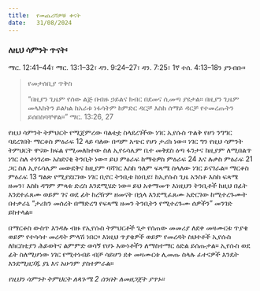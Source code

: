 ```yaml
---
title:  የመጨረሻዎቹ ቀናት
date:   31/08/2024
---
```


### ለዚህ ሳምንት ጥናት፡
ማር. 12:41–44፣ ማር. 13:1–32፣ ዳን. 9:24–27፣ ዳን. 7:25፣ 1ኛ ተሰ. 4:13–18ን ያንብቡ።

> <p>የመታሰቢያ ጥቅስ</p>
> “በዚያን ጊዜም የሰው ልጅ በብዙ ኃይልና ክብር በደመና ሲመጣ ያዩታል። በዚያን ጊዜም መላእክትን ይልካል ከአራቱ ነፋሳትም ከምድር ዳርቻ እስከ ሰማይ ዳርቻ የተመረጡትን ይሰበስባቸዋል።” ማር. 13:26, 27

የዚህ ሳምንት ትምህርት የሚጀምረው ባልቴቷ ስላደረገችው ነገር ኢየሱስ ጥልቅ የሆነ ንግግር ባደረገበት ማርቆስ ምዕራፍ 12 ላይ ባለው በጣም አጭር የሆነ ታሪክ ነው። ነገር ግን የዚህ ሳምንት ትምህርት ዋናው ክፍል የሚመለከተው ስለ ኢየሩሳሌም ቤተ መቅደስ ዕጣ ፋንታና ከዚያም ለሚበልጥ ነገር ስለ ተነገረው አስደናቂ ትንቢት ነው። ይህ ምዕራፍ ከማቴዎስ ምዕራፍ 24 እና ሉቃስ ምዕራፍ 21 ጋር ስለ ኢየሩሳሌም መውደቅና ከዚያም ባሻገር እስከ ዓለም ፍጻሜ ስላለው ነገር ይናገራል። ማርቆስ ምዕራፍ 13 ግልጽ የሚያደርገው ነገር ቢኖር ትንቢቱ ከነቢዩ፣ ከኢየሱስ ጊዜ አንስቶ እስከ ፍጻሜ ዘመን፣ እስከ ዳግም ምጻቱ ድረስ እንደሚሄድ ነው። ይህ አቀማመጥ እነዚህን ትንቢቶች ከዚህ በፊት እንደተፈጸሙ ወይም ገና ወደ ፊት ከረዥም ዘመናት በኋላ እንደሚፈጸሙ አድርገው ከሚተረጉሙት በተቃራኒ “ታሪክን መሰረት በማድረግ የፍጻሜ ዘመን ትንቢትን የሚተረጉሙ ሰዎችን” መንገድ ይከተላል።

በማርቆስ ውስጥ እንዳሉ ብዙ የኢየሱስ ትምህርቶች ጌታ የሰጠው መመሪያ ለደቀ መዛሙርቱ ጥያቄ ወይም የተሳሳተ መረዳት ምላሽ ነበር። እነዚህ ጥያቄዎች ወይም የመረዳት ስህተቶች ኢየሱስ ለክርስቲያን ሕይወትና ልምምድ ወሳኝ የሆኑ እውነቶችን ለማስተማር ዕድል ይሰጡታል። ኢየሱስ ወደ ፊት ስለሚሆነው ነገር የሚተነብይ ብቻ ሳይሆን ደቀ መዛሙርቱ ሊመጡ ስላሉ ፈተናዎች እንዴት እንደሚዘጋጁ ያኔ እና አሁንም ያስተምራል። 

_የዚህን ሳምንት ትምህርት ለጳጉሜ 2 ሰንበት ለመዘጋጀት ያጥኑ።_